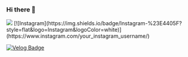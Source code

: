 ### Hi there 👋

<!--
**dlalswo656/dlalswo656** is a ✨ _special_ ✨ repository because its `README.md` (this file) appears on your GitHub profile.

Here are some ideas to get you started:

- 🔭 I’m currently working on ...
- 🌱 I’m currently learning ...
- 👯 I’m looking to collaborate on ...
- 🤔 I’m looking for help with ...
- 💬 Ask me about ...
- 📫 How to reach me: ...
- 😄 Pronouns: ...
- ⚡ Fun fact: ...
-->
<img src="https://img.shields.io/badge/{뱃지이름}-{뱃지색깔}?style={뱃지스타일}&logo={로고이름}&logoColor={로고색깔}"/>
[![Instagram](https://img.shields.io/badge/Instagram-%23E4405F?style=flat&logo=Instagram&logoColor=white)](https://www.instagram.com/your_instagram_username/)

[![Velog Badge](https://img.shields.io/badge/Velog-%2312100E.svg?style=flat&logo=velog&logoColor=white)](https://velog.io/@your_velog_username)




